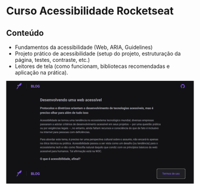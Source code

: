 # Curso Acessibilidade Rocketseat

## Conteúdo

- Fundamentos da acessibilidade (Web, ARIA, Guidelines)
- Projeto prático de acessibilidade (setup do projeto, estruturação da página, testes, contraste, etc.)
- Leitores de tela (como funcionam, bibliotecas recomendadas e aplicação na prática).

![alt text](image.png)
